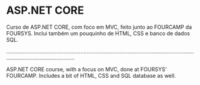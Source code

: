 # ASP.NET CORE

Curso de ASP.NET CORE, com foco em MVC, feito junto ao FOURCAMP da FOURSYS. Inclui também um pouquinho de HTML, CSS e banco de dados SQL.

.........................................................................................................................................................................

ASP.NET CORE course, with a focus on MVC, done at FOURSYS' FOURCAMP. Includes a bit of HTML, CSS and SQL database as well.
